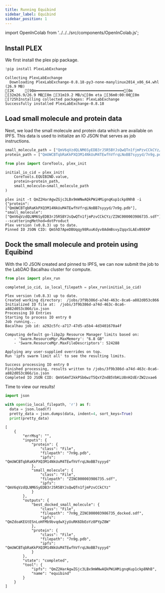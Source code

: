 ```yaml
---
title: Running Equibind
sidebar_label: Equibind
sidebar_position: 1
---
```


import OpenInColab from '../../../src/components/OpenInColab.js';

<OpenInColab link="https://colab.research.google.com/drive/15nZrm5k9fMdAHfzpR1g_8TPIz9qgRoys?usp=sharing"></OpenInColab>

## Install PLEX

We first install the plex pip package.


```python
!pip install PlexLabExchange
```

    Collecting PlexLabExchange
      Downloading PlexLabExchange-0.8.18-py3-none-manylinux2014_x86_64.whl (26.9 MB)
    [2K     [90m━━━━━━━━━━━━━━━━━━━━━━━━━━━━━━━━━━━━━━━━[0m [32m26.9/26.9 MB[0m [31m19.2 MB/s[0m eta [36m0:00:00[0m
    [?25hInstalling collected packages: PlexLabExchange
    Successfully installed PlexLabExchange-0.8.18


## Load small molecule and protein data

Next, we load the small molecule and protein data which are available on IPFS. This data is used to initialize an IO JSON that serves as job instructions.


```python
small_molecule_path = ["QmV6qVzdQLNM6SyEDB3rJ5R5BYJsQwQTn1fjmPzvCCkCYz/ZINC000003986735.sdf"]
protein_path = ["QmUWCBTqbRaKkPXQ3M14NkUuM4TEwfhVfrqLNoBB7syyyd/7n9g.pdb"]
```


```python
from plex import CoreTools, plex_init

initial_io_cid = plex_init(
    CoreTools.EQUIBIND.value,
    protein=protein_path,
    small_molecule=small_molecule_path
)
```

    plex init -t QmZ2HarAgwZGjc3LBx9mWNwAQkPWiHMignqKup1ckp8NhB -i {"protein": ["QmUWCBTqbRaKkPXQ3M14NkUuM4TEwfhVfrqLNoBB7syyyd/7n9g.pdb"], "small_molecule": ["QmV6qVzdQLNM6SyEDB3rJ5R5BYJsQwQTn1fjmPzvCCkCYz/ZINC000003986735.sdf"]} --scatteringMethod=dotProduct
    Plex version (v0.8.3) up to date.
    Pinned IO JSON CID: QmShD7ApeDBUqqy98RuuKdyv8AdmBsvyZqqxSLAEvB9EKP


## Dock the small molecule and protein using Equibind

With the IO JSON created and pinned to IPFS, we can now submit the job to the LabDAO Bacalhau cluster for compute.


```python
from plex import plex_run

completed_io_cid, io_local_filepath = plex_run(initial_io_cid)
```

    Plex version (v0.8.3) up to date.
    Created working directory:  /jobs/3f9b386d-a74d-463c-8ca6-a882d053c866
    Initialized IO file at:  /jobs/3f9b386d-a74d-463c-8ca6-a882d053c866/io.json
    Processing IO Entries
    Starting to process IO entry 0 
    Job running...
    Bacalhau job id: a292c5fc-a717-47d5-a5b4-4d3401670a4f 
    
    Computing default go-libp2p Resource Manager limits based on:
        - 'Swarm.ResourceMgr.MaxMemory': "6.8 GB"
        - 'Swarm.ResourceMgr.MaxFileDescriptors': 524288
    
    Applying any user-supplied overrides on top.
    Run 'ipfs swarm limit all' to see the resulting limits.
    
    Success processing IO entry 0 
    Finished processing, results written to /jobs/3f9b386d-a74d-463c-8ca6-a882d053c866/io.json
    Completed IO JSON CID: QmVG4mT2kkPSb6wzT5QxYZndB5VbKLU8nH2dErZW2zxae6


Time to view our results!


```python
import json

with open(io_local_filepath, 'r') as f:
  data = json.load(f)
  pretty_data = json.dumps(data, indent=4, sort_keys=True)
  print(pretty_data)
```

    [
        {
            "errMsg": "",
            "inputs": {
                "protein": {
                    "class": "File",
                    "filepath": "7n9g.pdb",
                    "ipfs": "QmUWCBTqbRaKkPXQ3M14NkUuM4TEwfhVfrqLNoBB7syyyd"
                },
                "small_molecule": {
                    "class": "File",
                    "filepath": "ZINC000003986735.sdf",
                    "ipfs": "QmV6qVzdQLNM6SyEDB3rJ5R5BYJsQwQTn1fjmPzvCCkCYz"
                }
            },
            "outputs": {
                "best_docked_small_molecule": {
                    "class": "File",
                    "filepath": "7n9g_ZINC000003986735_docked.sdf",
                    "ipfs": "QmZdoaKEGtESnLoHFMb9bvqdwXjyUuRK6DbEoYz8PYpZ8W"
                },
                "protein": {
                    "class": "File",
                    "filepath": "7n9g.pdb",
                    "ipfs": "QmUWCBTqbRaKkPXQ3M14NkUuM4TEwfhVfrqLNoBB7syyyd"
                }
            },
            "state": "completed",
            "tool": {
                "ipfs": "QmZ2HarAgwZGjc3LBx9mWNwAQkPWiHMignqKup1ckp8NhB",
                "name": "equibind"
            }
        }
    ]

